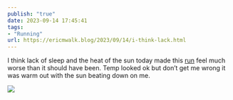 ```yaml
---
publish: "true"
date: 2023-09-14 17:45:41
tags:
- "Running"
url: https://ericmwalk.blog/2023/09/14/i-think-lack.html
---
```

I think lack of sleep and the heat of the sun today made this [run](https://strava.com/activities/9849311386)  feel much worse than it should have been. Temp looked ok but don’t get me wrong it was warm out with the sun beating down on me.

![](https://ericmwalk.blog/uploads/2023/6c43fc03-23c1-4c69-9fac-de1b6977ca97.jpg)